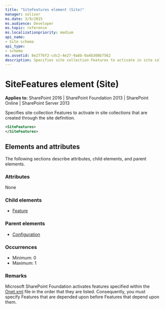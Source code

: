 ```yaml
---
title: "SiteFeatures element (Site)"
manager: soliver
ms.date: 3/9/2015
ms.audience: Developer
ms.topic: reference
ms.localizationpriority: medium
api_name:
- Site schema
api_type:
- schema
ms.assetid: 8e2776f2-cdc2-4e27-9a6b-0a4b308b7562
description: Specifies site collection Features to activate in site collections that are created through the site definition.
---
```


# SiteFeatures element (Site)

**Applies to:** SharePoint 2016 | SharePoint Foundation 2013 | SharePoint Online | SharePoint Server 2013

Specifies site collection Features to activate in site collections that are created through the site definition.

```XML
<SiteFeatures>
</SiteFeatures>
```

## Elements and attributes

The following sections describe attributes, child elements, and parent elements.

### Attributes

None

### Child elements

- [Feature](feature-element-site.md)

### Parent elements

- [Configuration](configuration-element-site.md)

### Occurrences

- Minimum: 0
- Maximum: 1

### Remarks

Microsoft SharePoint Foundation activates features specified within the [Onet.xml](https://msdn.microsoft.com/library/b99d6657-d9ae-4135-a43c-c58cdfcdc6c1%28Office.15%29.aspx) file in the order that they are listed. Consequently, you must specify Features that are depended upon before Features that depend upon them.
